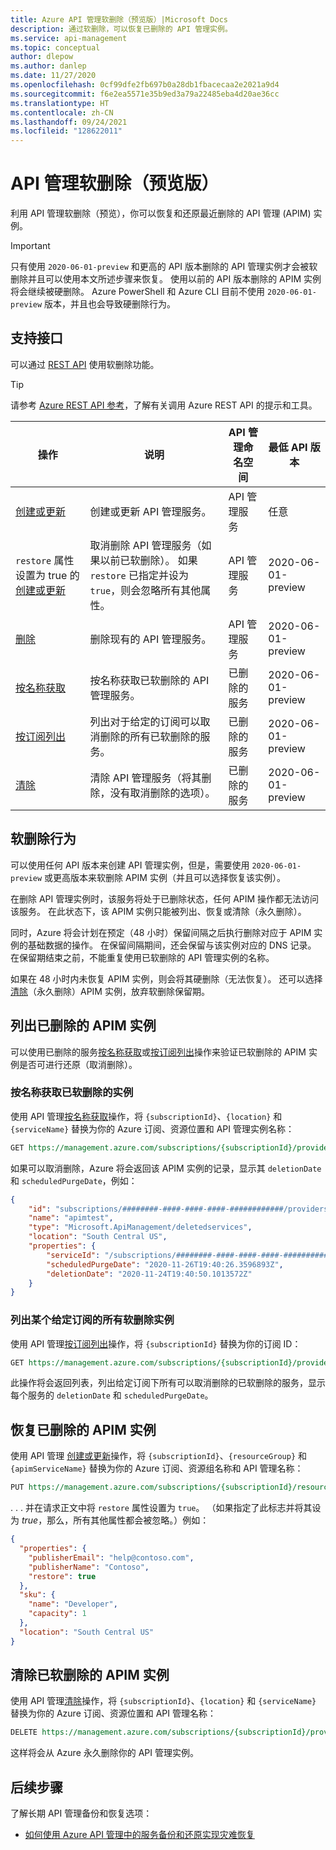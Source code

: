 ```yaml
---
title: Azure API 管理软删除（预览版）|Microsoft Docs
description: 通过软删除，可以恢复已删除的 API 管理实例。
ms.service: api-management
ms.topic: conceptual
author: dlepow
ms.author: danlep
ms.date: 11/27/2020
ms.openlocfilehash: 0cf99dfe2fb697b0a28db1fbacecaa2e2021a9d4
ms.sourcegitcommit: f6e2ea5571e35b9ed3a79a22485eba4d20ae36cc
ms.translationtype: HT
ms.contentlocale: zh-CN
ms.lasthandoff: 09/24/2021
ms.locfileid: "128622011"
---
```

# <a name="api-management-soft-delete-preview"></a>API 管理软删除（预览版）

利用 API 管理软删除（预览），你可以恢复和还原最近删除的 API 管理 (APIM) 实例。

> [!IMPORTANT]
> 只有使用 `2020-06-01-preview` 和更高的 API 版本删除的 API 管理实例才会被软删除并且可以使用本文所述步骤来恢复。 使用以前的 API 版本删除的 APIM 实例将会继续被硬删除。 Azure PowerShell 和 Azure CLI 目前不使用 `2020-06-01-preview` 版本，并且也会导致硬删除行为。

## <a name="supporting-interfaces"></a>支持接口

可以通过 [REST API](/rest/api/apimanagement/2020-06-01-preview/apimanagementservice/restore) 使用软删除功能。

> [!TIP]
> 请参考 [Azure REST API 参考](/rest/api/azure/)，了解有关调用 Azure REST API 的提示和工具。

| 操作 | 说明 | API 管理命名空间 | 最低 API 版本 |
|--|--|--|--|
| [创建或更新](/rest/api/apimanagement/2020-06-01-preview/apimanagementservice/createorupdate) | 创建或更新 API 管理服务。  | API 管理服务 | 任意 |
| `restore` 属性设置为 true 的[创建或更新](/rest/api/apimanagement/2020-06-01-preview/apimanagementservice/createorupdate) | 取消删除 API 管理服务（如果以前已软删除）。 如果 `restore` 已指定并设为 `true`，则会忽略所有其他属性。  | API 管理服务 |  2020-06-01-preview |
| [删除](/rest/api/apimanagement/2020-06-01-preview/apimanagementservice/delete) | 删除现有的 API 管理服务。 | API 管理服务 | 2020-06-01-preview|
| [按名称获取](/rest/api/apimanagement/2020-06-01-preview/deletedservices/getbyname) | 按名称获取已软删除的 API 管理服务。 | 已删除的服务 | 2020-06-01-preview |
| [按订阅列出](/rest/api/apimanagement/2020-06-01-preview/deletedservices/listbysubscription) | 列出对于给定的订阅可以取消删除的所有已软删除的服务。 | 已删除的服务 | 2020-06-01-preview
| [清除](/rest/api/apimanagement/2020-06-01-preview/deletedservices/purge) | 清除 API 管理服务（将其删除，没有取消删除的选项）。 | 已删除的服务 | 2020-06-01-preview

## <a name="soft-delete-behavior"></a>软删除行为

可以使用任何 API 版本来创建 API 管理实例，但是，需要使用 `2020-06-01-preview` 或更高版本来软删除 APIM 实例（并且可以选择恢复该实例）。

在删除 API 管理实例时，该服务将处于已删除状态，任何 APIM 操作都无法访问该服务。 在此状态下，该 APIM 实例只能被列出、恢复或清除（永久删除）。

同时，Azure 将会计划在预定（48 小时）保留间隔之后执行删除对应于 APIM 实例的基础数据的操作。 在保留间隔期间，还会保留与该实例对应的 DNS 记录。 在保留期结束之前，不能重复使用已软删除的 API 管理实例的名称。

如果在 48 小时内未恢复 APIM 实例，则会将其硬删除（无法恢复）。 还可以选择[清除](#purge-a-soft-deleted-apim-instance)（永久删除）APIM 实例，放弃软删除保留期。

## <a name="list-deleted-apim-instances"></a>列出已删除的 APIM 实例

可以使用已删除的服务[按名称获取](/rest/api/apimanagement/2020-06-01-preview/deletedservices/getbyname)或[按订阅列出](/rest/api/apimanagement/2020-06-01-preview/deletedservices/listbysubscription)操作来验证已软删除的 APIM 实例是否可进行还原（取消删除）。

### <a name="get-a-soft-deleted-instance-by-name"></a>按名称获取已软删除的实例

使用 API 管理[按名称获取](/rest/api/apimanagement/2020-06-01-preview/deletedservices/getbyname)操作，将 `{subscriptionId}`、`{location}` 和 `{serviceName}` 替换为你的 Azure 订阅、资源位置和 API 管理实例名称：

```rest
GET https://management.azure.com/subscriptions/{subscriptionId}/providers/Microsoft.ApiManagement/locations/{location}/deletedservices/{serviceName}?api-version=2020-06-01-preview
```

如果可以取消删除，Azure 将会返回该 APIM 实例的记录，显示其 `deletionDate` 和 `scheduledPurgeDate`，例如：

```json
{
    "id": "subscriptions/########-####-####-####-############/providers/Microsoft.ApiManagement/locations/southcentralus/deletedservices/apimtest",
    "name": "apimtest",
    "type": "Microsoft.ApiManagement/deletedservices",
    "location": "South Central US",
    "properties": {
        "serviceId": "/subscriptions/########-####-####-####-############/resourceGroups/apimtestgroup/providers/Microsoft.ApiManagement/service/apimtest",
        "scheduledPurgeDate": "2020-11-26T19:40:26.3596893Z",
        "deletionDate": "2020-11-24T19:40:50.1013572Z"
    }
}
```

### <a name="list-all-soft-deleted-instances-for-a-given-subscription"></a>列出某个给定订阅的所有软删除实例

使用 API 管理[按订阅列出](/rest/api/apimanagement/2020-06-01-preview/deletedservices/listbysubscription)操作，将 `{subscriptionId}` 替换为你的订阅 ID：

```rest
GET https://management.azure.com/subscriptions/{subscriptionId}/providers/Microsoft.ApiManagement/deletedservices?api-version=2020-06-01-preview
```

此操作将会返回列表，列出给定订阅下所有可以取消删除的已软删除的服务，显示每个服务的 `deletionDate` 和 `scheduledPurgeDate`。

## <a name="recover-a-deleted-apim-instance"></a>恢复已删除的 APIM 实例

使用 API 管理 [创建或更新](/rest/api/apimanagement/2020-06-01-preview/apimanagementservice/createorupdate)操作，将 `{subscriptionId}`、`{resourceGroup}` 和 `{apimServiceName}` 替换为你的 Azure 订阅、资源组名称和 API 管理名称：

```rest
PUT https://management.azure.com/subscriptions/{subscriptionId}/resourceGroups/{resourceGroup}/providers/Microsoft.ApiManagement/service/{apimServiceName}?api-version=2020-06-01-preview
```

. . . 并在请求正文中将 `restore` 属性设置为 `true`。 （如果指定了此标志并将其设为 *true*，那么，所有其他属性都会被忽略。）例如：

```json
{
  "properties": {
    "publisherEmail": "help@contoso.com",
    "publisherName": "Contoso",
    "restore": true
  },
  "sku": {
    "name": "Developer",
    "capacity": 1
  },
  "location": "South Central US"
}
```

## <a name="purge-a-soft-deleted-apim-instance"></a>清除已软删除的 APIM 实例

使用 API 管理[清除](/rest/api/apimanagement/2020-06-01-preview/deletedservices/purge)操作，将 `{subscriptionId}`、`{location}` 和 `{serviceName}` 替换为你的 Azure 订阅、资源位置和 API 管理名称：

```rest
DELETE https://management.azure.com/subscriptions/{subscriptionId}/providers/Microsoft.ApiManagement/locations/{location}/deletedservices/{serviceName}?api-version=2020-06-01-preview
```

这样将会从 Azure 永久删除你的 API 管理实例。

## <a name="next-steps"></a>后续步骤

了解长期 API 管理备份和恢复选项：

- [如何使用 Azure API 管理中的服务备份和还原实现灾难恢复](api-management-howto-disaster-recovery-backup-restore.md)